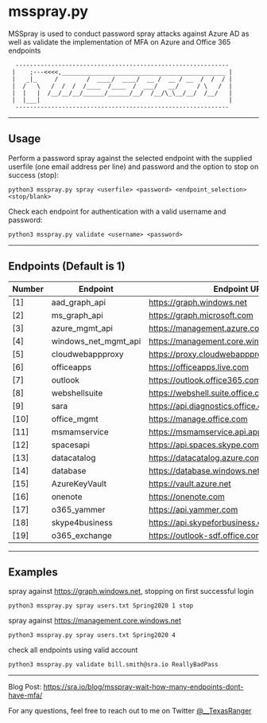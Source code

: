 # msspray.py
MSSpray is used to conduct password spray attacks against Azure AD as well as validate the implementation of MFA on Azure and Office 365 endpoints
```
  ------------------------------------------------------------
 |    ;---<<<<,______________________________________________ |
 |   _|_     /        /  ____/  ____/  __ /  __ / __  /  /  / |
 |  /   \   /  /  /  /____  /____  /  ___/   __/     / \   /  |
 |  |   |  /__/__/__/______/______/__/  /__/\_\__/__/  /__/   |
 |  |___|                                                     |
  ------------------------------------------------------------
```

--- 
## Usage
Perform a password spray against the selected endpoint with the supplied userfile (one email address per line) and password and the option to stop on success (stop):

`python3 msspray.py spray <userfile> <password> <endpoint_selection> <stop/blank> ` 

Check each endpoint for authentication with a valid username and password:

`python3 msspray.py validate <username> <password> `

--- 
## Endpoints (Default is 1)
| Number | Endpoint | Endpoint URL |
|---|---|---|
|[1] | aad_graph_api|https://graph.windows.net 
|[2]|ms_graph_api| https://graph.microsoft.com 
|[3]|azure_mgmt_api |https://management.azure.com
|[4]|windows_net_mgmt_api | https://management.core.windows.net 
|[5]|cloudwebappproxy| https://proxy.cloudwebappproxy.net/registerapp
|[6]|officeapps| https://officeapps.live.com 
|[7]|outlook|https://outlook.office365.com 
|[8]|webshellsuite|https://webshell.suite.office.com 
|[9]|sara |https://api.diagnostics.office.com
|[10] |office_mgmt|https://manage.office.com 
|[11] |msmamservice |https://msmamservice.api.application
|[12] |spacesapi|https://api.spaces.skype.com
|[13] |datacatalog|https://datacatalog.azure.com 
|[14] |database |https://database.windows.net
|[15] |AzureKeyVault|https://vault.azure.net 
|[16] |onenote|https://onenote.com 
|[17] |o365_yammer|https://api.yammer.com
|[18] |skype4business |https://api.skypeforbusiness.com
|[19] |o365_exchange|https://outlook-sdf.office.com 
 
---
## Examples
spray against https://graph.windows.net, stopping on first successful login

`python3 msspray.py spray users.txt Spring2020 1 stop`

spray against https://management.core.windows.net

`python3 msspray.py spray users.txt Spring2020 4`

check all endpoints using valid account

`python3 msspray.py validate bill.smith@sra.io ReallyBadPass`

---

Blog Post: https://sra.io/blog/msspray-wait-how-many-endpoints-dont-have-mfa/

For any questions, feel free to reach out to me on Twitter [@__TexasRanger](https://twitter.com/__TexasRanger)
